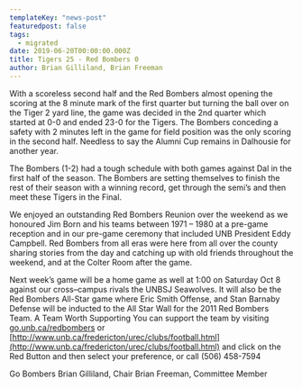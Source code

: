 ```yaml
---
templateKey: "news-post"
featuredpost: false
tags:
  - migrated
date: 2019-06-20T00:00:00.000Z
title: Tigers 25 - Red Bombers 0
author: Brian Gilliland, Brian Freeman
---
```


With a scoreless second half and the Red Bombers almost opening the scoring at the 8 minute mark of the first quarter but turning the ball over on the Tiger 2 yard line, the game was decided in the 2nd quarter which started at 0-0 and ended 23-0 for the Tigers. The Bombers conceding a safety with 2 minutes left in the game for field position was the only scoring in the second half. Needless to say the Alumni Cup remains in Dalhousie for another year.

The Bombers (1-2) had a tough schedule with both games against Dal in the first half of the season. The Bombers are setting themselves to finish the rest of their season with a winning record, get through the semi’s and then meet these Tigers in the Final.

We enjoyed an outstanding Red Bombers Reunion over the weekend as we honoured Jim Born and his teams between 1971 – 1980 at a pre-game reception and in our pre-game ceremony that included UNB President Eddy Campbell. Red Bombers from all eras were here from all over the county sharing stories from the day and catching up with old friends throughout the weekend, and at the Colter Room after the game.

Next week’s game will be a home game as well at 1:00 on Saturday Oct 8 against our cross–campus rivals the UNBSJ Seawolves. It will also be the Red Bombers All-Star game where Eric Smith Offense, and Stan Barnaby Defense will be inducted to the All Star Wall for the 2011 Red Bombers Team.
A Team Worth Supporting
You can support the team by visiting [go.unb.ca/redbombers](go.unb.ca/redbombers) or [http://www.unb.ca/fredericton/urec/clubs/football.html](http://www.unb.ca/fredericton/urec/clubs/football.html) and click on the Red Button and then select your preference, or call (506) 458-7594

Go Bombers
Brian Gilliland, Chair
Brian Freeman, Committee Member
